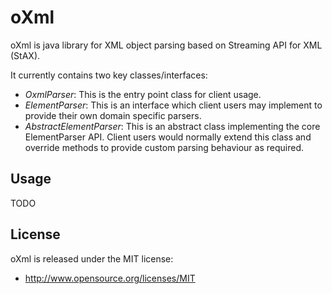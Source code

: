 oXml
====

oXml is java library for XML object parsing based on Streaming API for XML (StAX).

It currently contains two key classes/interfaces:
- *OxmlParser*: This is the entry point class for client usage.
- *ElementParser*: This is an interface which client users may implement to provide their own domain specific parsers. 
- *AbstractElementParser*: This is an abstract class implementing the core ElementParser API. Client users would 
   normally extend this class and override methods to provide custom parsing behaviour as required.

Usage
-----

TODO

License
------

oXml is released under the MIT license:
- http://www.opensource.org/licenses/MIT


